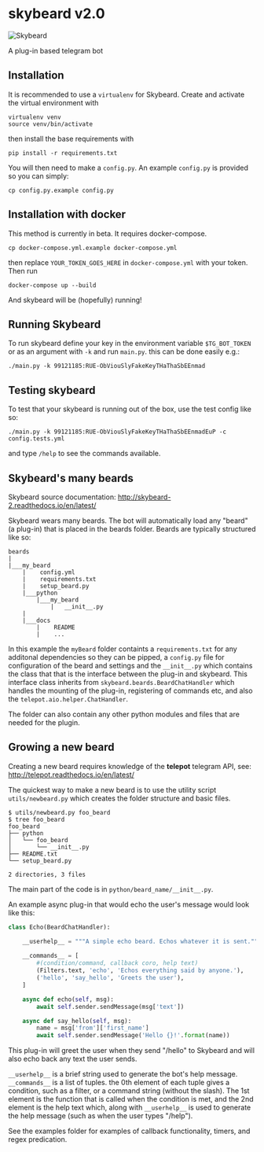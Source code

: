 # skybeard v2.0

![Skybeard](http://i.imgur.com/BkjfI3k.png)

A plug-in based telegram bot

## Installation
It is recommended to use a `virtualenv` for Skybeard. Create and activate the virtual environment with
```
virtualenv venv
source venv/bin/activate
```
then install the base requirements with
```
pip install -r requirements.txt
```

You will then need to make a `config.py`. An example `config.py` is provided so you can simply:
```
cp config.py.example config.py
```

## Installation with docker
This method is currently in beta. It requires docker-compose.

```
cp docker-compose.yml.example docker-compose.yml
```
then replace `YOUR_TOKEN_GOES_HERE` in `docker-compose.yml` with your token. Then run

```
docker-compose up --build
```

And skybeard will be (hopefully) running!

## Running Skybeard

To run skybeard define your key in the environment variable `$TG_BOT_TOKEN` or as an argument with `-k` and run `main.py`. this can be done easily e.g.:

    ./main.py -k 99121185:RUE-ObViouSlyFakeKeyTHaThaSbEEnmad 

## Testing skybeard
To test that your skybeard is running out of the box, use the test config like so:

    ./main.py -k 99121185:RUE-ObViouSlyFakeKeyTHaThaSbEEnmadEuP -c config.tests.yml
    
and type `/help` to see the commands available.

## Skybeard's many beards
Skybeard source documentation: http://skybeard-2.readthedocs.io/en/latest/

Skybeard wears many beards. The bot will automatically load any "beard" (a plug-in) that is placed in the beards folder. Beards are typically structured like so:

```
beards
|
|___my_beard
    |    config.yml
    |    requirements.txt
    |    setup_beard.py
    |___python
        |___my_beard
            |   __init__.py
    |
    |___docs
        |    README
        |    ...
```

In this example the `myBeard` folder containts a `requirements.txt` for any additonal dependencies so they can be pipped, a `config.py` file for configuration of the beard and settings and the `__init__.py` which contains the class that that is the interface between the plug-in and skybeard. 
This interface class inherits from `skybeard.beards.BeardChatHandler` which handles the mounting of the plug-in, registering of commands etc, and also the `telepot.aio.helper.ChatHandler`. 

The folder can also contain any other python modules and files that are needed for the plugin.

## Growing a new beard
Creating a new beard requires knowledge of the **telepot** telegram API, see: http://telepot.readthedocs.io/en/latest/

The quickest way to make a new beard is to use the utility script `utils/newbeard.py` which creates the folder structure and basic files.

```
$ utils/newbeard.py foo_beard
$ tree foo_beard
foo_beard
├── python
│   └── foo_beard
│       └── __init__.py
├── README.txt
└── setup_beard.py

2 directories, 3 files
```

The main part of the code is in `python/beard_name/__init__.py`.

An example async plug-in that would echo the user's message would look like this:


```Python
class Echo(BeardChatHandler):

    __userhelp__ = """A simple echo beard. Echos whatever it is sent."""
 
    __commands__ = [
        #(condition/command, callback coro, help text)
        (Filters.text, 'echo', 'Echos everything said by anyone.'),
        ('hello', 'say_hello', 'Greets the user'),
    ]

    async def echo(self, msg):
        await self.sender.sendMessage(msg['text'])

    async def say_hello(self, msg):
        name = msg['from']['first_name']
        await self.sender.sendMessage('Hello {}!'.format(name))

```
This plug-in will greet the user when they send "/hello" to Skybeard  and will also echo back any text the user sends.

`__userhelp__` is a brief string used to generate the bot's help message.
`__commands__` is a list of tuples. the 0th element of each tuple gives a condition, such as a filter, or a command string (without the slash). The 1st element is the function that is called when the condition is met, and the 2nd element is the help text which, along with `__userhelp__` is used to generate the help message (such as when the user types "/help").


See the examples folder for examples of callback functionality, timers, and regex predication. 
